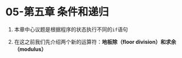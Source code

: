 # 05-第五章 条件和递归


1. 本章中心议题是根据程序的状态执行不同的`if`语句

2. 在这之前我们先介绍两个新的运算符：**地板除（floor division）**和**求余（modulus）**
